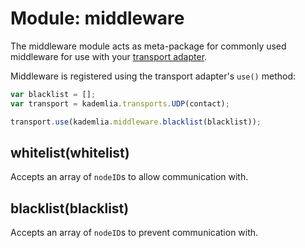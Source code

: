 Module: middleware
==================

The middleware module acts as meta-package for commonly used middleware for use
with your [transport adapter](rpc.md).

Middleware is registered using the transport adapter's `use()` method:

```js
var blacklist = [];
var transport = kademlia.transports.UDP(contact);

transport.use(kademlia.middleware.blacklist(blacklist));
```

## whitelist(whitelist)

Accepts an array of `nodeID`s to allow communication with.

## blacklist(blacklist)

Accepts an array of `nodeID`s to prevent communication with.
